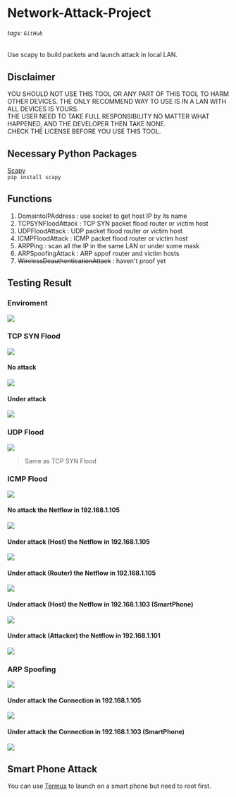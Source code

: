 # Network-Attack-Project

###### tags: `GitHub`

Use scapy to build packets and launch attack in local LAN.

## Disclaimer

YOU SHOULD NOT USE THIS TOOL OR ANY PART OF THIS TOOL TO HARM OTHER DEVICES. THE ONLY RECOMMEND WAY TO USE IS IN A LAN WITH ALL DEVICES IS YOURS. \
THE USER NEED TO TAKE FULL RESPONSIBILITY NO MATTER WHAT HAPPENED, AND THE DEVELOPER THEN TAKE NONE. \
CHECK THE LICENSE BEFORE YOU USE THIS TOOL.

## Necessary Python Packages

[Scapy](https://scapy.readthedocs.io/en/latest) \
`pip install scapy`

## Functions

1. DomaintoIPAddress : use socket to get host IP by its name
2. TCPSYNFloodAttack : TCP SYN packet flood router or victim host
3. UDPFloodAttack : UDP packet flood router or victim host
4. ICMPFloodAttack : ICMP packet flood router or victim host
5. ARPPing : scan all the IP in the same LAN or under some mask
6. ARPSpoofingAttack : ARP sppof router and victim hosts
7. ~~WirelessDeauthenticationAttack~~ : haven't proof yet

## Testing Result

### Enviroment

![](https://i.imgur.com/pDcjI3B.png)

### TCP SYN Flood

![](https://i.imgur.com/NE1FzPY.png)

#### No attack

![](https://i.imgur.com/v9zdkgX.png)

#### Under attack

![](https://i.imgur.com/lNaLfix.png)

### UDP Flood

![](https://i.imgur.com/rvib8pL.png)

> Same as TCP SYN Flood

### ICMP Flood

![](https://i.imgur.com/KVvknuZ.png)

#### No attack the Netflow in 192.168.1.105

![](https://i.imgur.com/au2h1T4.png)

#### Under attack (Host) the Netflow in 192.168.1.105

![](https://i.imgur.com/iE32pSv.png)

#### Under attack (Router) the Netflow in 192.168.1.105

![](https://i.imgur.com/BEILBKt.png)

#### Under attack (Host) the Netflow in 192.168.1.103 (SmartPhone)

![](https://i.imgur.com/tUuIw6n.png)

#### Under attack (Attacker) the Netflow in 192.168.1.101

![](https://i.imgur.com/Xc4hW04.png)

### ARP Spoofing

![](https://i.imgur.com/NXzbtYb.png)

#### Under attack the Connection in 192.168.1.105

![](https://i.imgur.com/qbV1Jzn.png)

#### Under attack the Connection in 192.168.1.103 (SmartPhone)

![](https://i.imgur.com/nYCxaoZ.png)

## Smart Phone Attack

You can use [Termux](https://termux.com/) to launch on a smart phone but need to root first.
